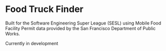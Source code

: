 # Food Truck Finder
Built for the Software Engineering Super League (SESL) using Mobile Food Facility Permit data provided by the San Francisco Department of Public Works. 

Currently in development